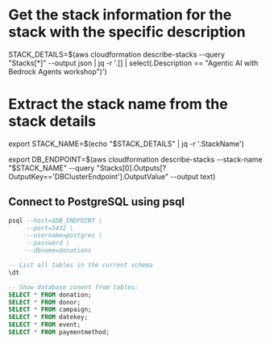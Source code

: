 # Get the stack information for the stack with the specific description
STACK_DETAILS=$(aws cloudformation describe-stacks --query "Stacks[*]" --output json | jq -r '.[] | select(.Description == "Agentic AI with Bedrock Agents workshop")')

# Extract the stack name from the stack details
export STACK_NAME=$(echo "$STACK_DETAILS" | jq -r '.StackName')

export DB_ENDPOINT=$(aws cloudformation describe-stacks --stack-name "$STACK_NAME" --query "Stacks[0].Outputs[?OutputKey=='DBClusterEndpoint'].OutputValue" --output text)

## Connect to PostgreSQL using psql
```sql
psql --host=$DB_ENDPOINT \
     --port=5432 \
     --username=postgres \
     --password \
     --dbname=donations

-- List all tables in the current schema
\dt

-- Show database conent from tables:
SELECT * FROM donation;
SELECT * FROM donor;
SELECT * FROM campaign;
SELECT * FROM datekey;
SELECT * FROM event;
SELECT * FROM paymentmethod;